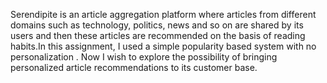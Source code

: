 Serendipite is an article aggregation platform where articles from different domains such as technology, politics, news and so on are shared by its users and then these articles are recommended on the basis of reading habits.In this assignment, I used a simple popularity based system with no personalization . Now I wish to explore the possibility of bringing personalized article recommendations to its customer base.

